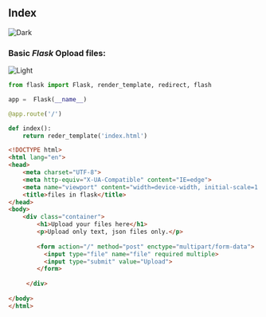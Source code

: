 ## Index
![Dark](https://user-images.githubusercontent.com/12748752/126914729-75e0fed5-fdaa-4216-81c8-719340e80694.png)



### Basic **_Flask_** Opload files:
![Light](https://user-images.githubusercontent.com/12748752/126914730-b5b13ba9-4d20-4ebf-b0ed-231af4c8b984.png)

```Python
from flask import Flask, render_template, redirect, flash

app =  Flask(__name__)

@app.route('/')

def index():
    return reder_template('index.html')
```
```HTML
<!DOCTYPE html>
<html lang="en">
<head>
    <meta charset="UTF-8">
    <meta http-equiv="X-UA-Compatible" content="IE=edge">
    <meta name="viewport" content="width=device-width, initial-scale=1.0">
    <title>files in flask</title>
</head>
<body>
    <div class="container">
        <h1>Upload your files here</h1>
        <p>Upload only text, json files only.</p>
        
        <form action="/" method="post" enctype="multipart/form-data"> 
          <input type="file" name="file" required multiple>
          <input type="submit" value="Upload">
        </form>
    
     </div>
    
</body>
</html>
